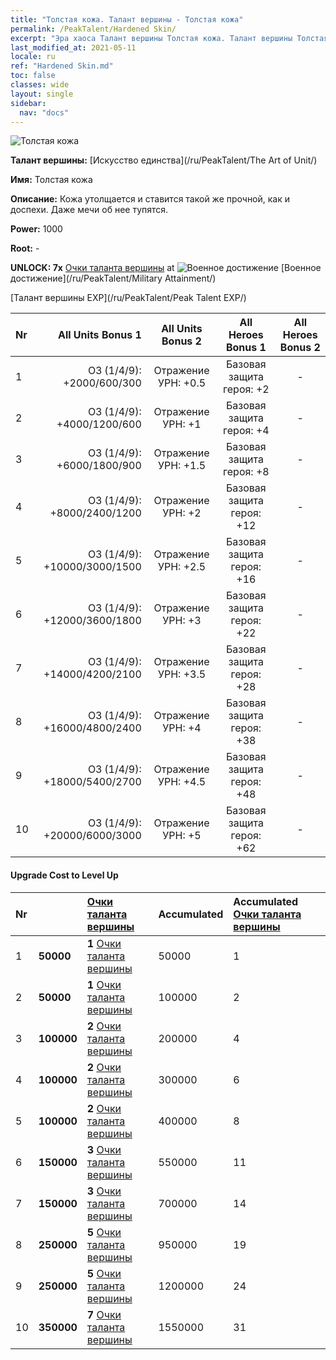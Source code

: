 ```yaml
---
title: "Толстая кожа. Талант вершины - Толстая кожа"
permalink: /PeakTalent/Hardened Skin/
excerpt: "Эра хаоса Талант вершины Толстая кожа. Талант вершины Толстая кожа. Толстая кожа"
last_modified_at: 2021-05-11
locale: ru
ref: "Hardened Skin.md"
toc: false
classes: wide
layout: single
sidebar:
  nav: "docs"
---
```


  ![Толстая кожа](/images/pt/talent_2007.png)

  **Талант вершины:** [Искусство единства](/ru/PeakTalent/The Art of Unit/)

  **Имя:** Толстая кожа

  **Описание:** Кожа утолщается и ставится такой же прочной, как и доспехи. Даже мечи об нее тупятся.

  **Power:** 1000

  **Root:** -

  **UNLOCK: 7x** [Очки таланта вершины](/ItemsRU/con_934/) at ![Военное достижение](/images/pt/talent_2006.png) [Военное достижение](/ru/PeakTalent/Military Attainment/)

  [Талант вершины EXP](/ru/PeakTalent/Peak Talent EXP/)

  | Nr | All Units Bonus 1 | All Units Bonus 2 | All Heroes Bonus 1 | All Heroes Bonus 2 |
  |:---|--------------:|:-------------:|:-------------:|:-------------:|
  | 1 | ОЗ (1/4/9): +2000/600/300 | Отражение УРН: +0.5 | Базовая защита героя: +2 | - |
  | 2 | ОЗ (1/4/9): +4000/1200/600 | Отражение УРН: +1 | Базовая защита героя: +4 | - |
  | 3 | ОЗ (1/4/9): +6000/1800/900 | Отражение УРН: +1.5 | Базовая защита героя: +8 | - |
  | 4 | ОЗ (1/4/9): +8000/2400/1200 | Отражение УРН: +2 | Базовая защита героя: +12 | - |
  | 5 | ОЗ (1/4/9): +10000/3000/1500 | Отражение УРН: +2.5 | Базовая защита героя: +16 | - |
  | 6 | ОЗ (1/4/9): +12000/3600/1800 | Отражение УРН: +3 | Базовая защита героя: +22 | - |
  | 7 | ОЗ (1/4/9): +14000/4200/2100 | Отражение УРН: +3.5 | Базовая защита героя: +28 | - |
  | 8 | ОЗ (1/4/9): +16000/4800/2400 | Отражение УРН: +4 | Базовая защита героя: +38 | - |
  | 9 | ОЗ (1/4/9): +18000/5400/2700 | Отражение УРН: +4.5 | Базовая защита героя: +48 | - |
  | 10 | ОЗ (1/4/9): +20000/6000/3000 | Отражение УРН: +5 | Базовая защита героя: +62 | - |


#### Upgrade Cost to Level Up

  | Nr | <i class="fas fa-coins"/> | [Очки таланта вершины](/ItemsRU/con_934/) | Accumulated <i class="fas fa-coins"/> | Accumulated [Очки таланта вершины](/ItemsRU/con_934/) |
  |:---|:--------------|:-------------|:-------------|:-------------|
  | 1 | **50000** | **1** [Очки таланта вершины](/ItemsRU/con_934/) | 50000 | 1 |
  | 2 | **50000** | **1** [Очки таланта вершины](/ItemsRU/con_934/) | 100000 | 2 |
  | 3 | **100000** | **2** [Очки таланта вершины](/ItemsRU/con_934/) | 200000 | 4 |
  | 4 | **100000** | **2** [Очки таланта вершины](/ItemsRU/con_934/) | 300000 | 6 |
  | 5 | **100000** | **2** [Очки таланта вершины](/ItemsRU/con_934/) | 400000 | 8 |
  | 6 | **150000** | **3** [Очки таланта вершины](/ItemsRU/con_934/) | 550000 | 11 |
  | 7 | **150000** | **3** [Очки таланта вершины](/ItemsRU/con_934/) | 700000 | 14 |
  | 8 | **250000** | **5** [Очки таланта вершины](/ItemsRU/con_934/) | 950000 | 19 |
  | 9 | **250000** | **5** [Очки таланта вершины](/ItemsRU/con_934/) | 1200000 | 24 |
  | 10 | **350000** | **7** [Очки таланта вершины](/ItemsRU/con_934/) | 1550000 | 31 |

